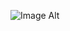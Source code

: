

  ![Image Alt](!https://github.com/Shrutichavan-51/Resume__HTML-CSS/blob/main/FireShot%20Capture%20011%20-%20Resume.png?raw=true)

                                   
